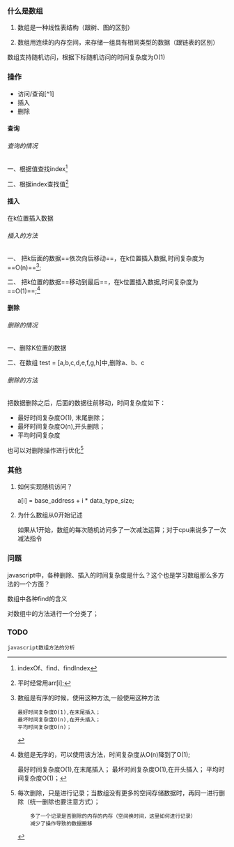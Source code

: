 
### 什么是数组

1. 数组是一种线性表结构（跟树、图的区别）

2. 数组用连续的内存空间，来存储一组具有相同类型的数据（跟链表的区别）


数组支持随机访问，根据下标随机访问的时间复杂度为O(1)


### 操作

- 访问/查询[^1]
- 插入
- 删除    


#### 查询

###### 查询的情况
一、根据值查找index[^查询方法一]

[^查询方法一]: indexOf、find、findIndex

二、根据index查找值[^查询方法二]

[^查询方法二]:  平时经常用arr[i];

#### 插入

在k位置插入数据

###### 插入的方法

一、 把k后面的数据==依次向后移动==，在k位置插入数据,时间复杂度为==O(n)==[^方法一];

[^方法一]:数组是有序的时候，使用这种方法,一般使用这种方法

		最好时间复杂度O(1),在末尾插入；
		最坏时间复杂度O(n),在开头插入；
		平均时间复杂度O(n)；


二、 把k位置的数据==移动到最后==，在k位置插入数据,时间复杂度为==O(1)==;[^方法二]

[^方法二]: 数组是无序的，可以使用该方法，时间复杂度从O(n)降到了O(1);

	最好时间复杂度O(1),在末尾插入；
	最坏时间复杂度O(1),在开头插入；
	平均时间复杂度O(1)；

	
#### 删除

###### 删除的情况

一、删除K位置的数据

二、在数组 test = [a,b,c,d,e,f,g,h]中,删除a、b、c


###### 删除的方法

把数据删除之后，后面的数据往前移动，时间复杂度如下：

- 最好时间复杂度O(1), 末尾删除；
- 最坏时间复杂度O(n),开头删除；
- 平均时间复杂度

也可以对删除操作进行优化[^删除优化]

[^删除优化]: 每次删除，只是进行记录；当数组没有更多的空间存储数据时，再同一进行删除（统一删除也要注意方式）；
		
			多了一个记录是否删除的内存的内存（空间换时间，这里如何进行记录）
		    减少了操作导致的数据搬移
	
	


### 其他

 1. 如何实现随机访问？

	a[i] = base_address + i * data_type_size;

 2. 为什么数组从0开始记述

	如果从1开始，数组的每次随机访问多了一次减法运算；对于cpu来说多了一次减法指令



### 问题

javascript中，各种删除、插入的时间复杂度是什么？这个也是学习数组那么多方法的一个方面？

数组中各种find的含义


对数组中的方法进行一个分类了；

### TODO
	javascript数组方法的分析








